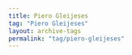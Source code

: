 ```yaml
---
title: Piero Gleijeses
tag: "Piero Gleijeses"
layout: archive-tags
permalink: "tag/piero-gleijeses"
---
```

